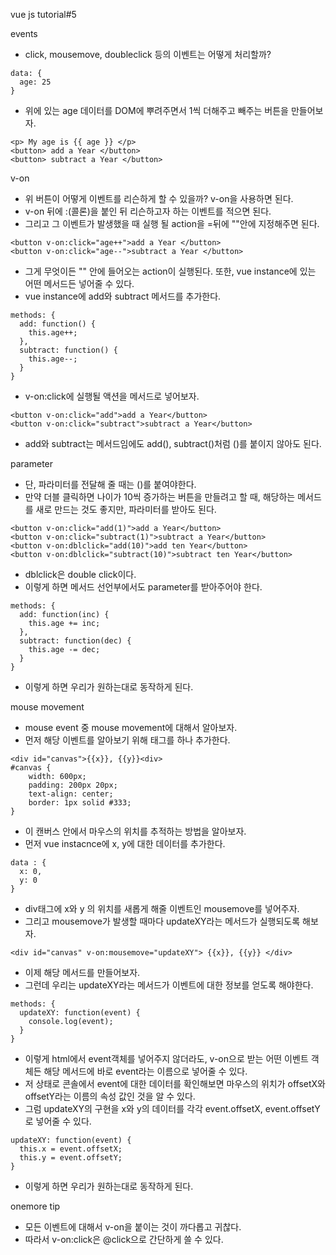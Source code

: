 vue js tutorial#5

events

- click, mousemove, doubleclick 등의 이벤트는 어떻게 처리할까?
```
data: {
  age: 25
}
```
- 위에 있는 age 데이터를 DOM에 뿌려주면서 1씩 더해주고 빼주는 버튼을 만들어보자.
```
<p> My age is {{ age }} </p>
<button> add a Year </button>
<button> subtract a Year </button>
```

v-on
- 위 버튼이 어떻게 이벤트를 리슨하게 할 수 있을까? v-on을 사용하면 된다.
- v-on 뒤에 :(콜론)을 붙인 뒤 리슨하고자 하는 이벤트를 적으면 된다.
- 그리고 그 이벤트가 발생했을 때 실행 될 action을 =뒤에 ""안에 지정해주면 된다.
```
<button v-on:click="age++">add a Year </button>
<button v-on:click="age--">subtract a Year </button>
```
- 그게 무엇이든 "" 안에 들어오는 action이 실행된다. 또한, vue instance에 있는 어떤 메서드든 넣어줄 수 있다.
- vue instance에 add와 subtract 메서드를 추가한다.
```
methods: {
  add: function() {
    this.age++;
  },
  subtract: function() {
    this.age--;
  }
}
```
- v-on:click에 실행될 액션을 메서드로 넣어보자.
```
<button v-on:click="add">add a Year</button>
<button v-on:click="subtract">subtract a Year</button>
```
- add와 subtract는 메서드임에도 add(), subtract()처럼 ()를 붙이지 않아도 된다.


parameter

- 단, 파라미터를 전달해 줄 때는 ()를 붙여야한다.
- 만약 더블 클릭하면 나이가 10씩 증가하는 버튼을 만들려고 할 때, 해당하는 메서드를 새로 만드는 것도 좋지만, 파라미터를 받아도 된다.
```
<button v-on:click="add(1)">add a Year</button>
<button v-on:click="subtract(1)">subtract a Year</button>
<button v-on:dblclick="add(10)">add ten Year</button>
<button v-on:dblclick="subtract(10)">subtract ten Year</button>
```
- dblclick은 double click이다.
- 이렇게 하면 메서드 선언부에서도 parameter를 받아주어야 한다.
```
methods: {
  add: function(inc) {
    this.age += inc;
  },
  subtract: function(dec) {
    this.age -= dec;
  }
}
```
- 이렇게 하면 우리가 원하는대로 동작하게 된다.


mouse movement

- mouse event 중 mouse movement에 대해서 알아보자.
- 먼저 해당 이벤트를 알아보기 위해 태그를 하나 추가한다.
```
<div id="canvas">{{x}}, {{y}}<div>
#canvas {
	width: 600px;
	padding: 200px 20px;
	text-align: center;
	border: 1px solid #333;
}
```
- 이 캔버스 안에서 마우스의 위치를 추적하는 방법을 알아보자.
- 먼저 vue instacnce에 x, y에 대한 데이터를 추가한다.
```
data : {
  x: 0,
  y: 0
}
```
- div태그에 x와 y 의 위치를 새롭게 해줄 이벤트인 mousemove를 넣어주자.
- 그리고 mousemove가 발생할 때마다 updateXY라는 메서드가 실행되도록 해보자.
```
<div id="canvas" v-on:mousemove="updateXY"> {{x}}, {{y}} </div>
```
- 이제 해당 메서드를 만들어보자.
- 그런데 우리는 updateXY라는 메서드가 이벤트에 대한 정보를 얻도록 해야한다.
```
methods: {
  updateXY: function(event) {
    console.log(event);
  }
}
```
- 이렇게 html에서 event객체를 넣어주지 않더라도, v-on으로 받는 어떤 이벤트 객체든 해당 메서드에 바로 event라는 이름으로 넣어줄 수 있다.
- 저 상태로 콘솔에서 event에 대한 데이터를 확인해보면 마우스의 위치가 offsetX와 offsetY라는 이름의 속성 값인 것을 알 수 있다.
- 그럼 updateXY의 구현을 x와 y의 데이터를 각각 event.offsetX, event.offsetY로 넣어줄 수 있다.
```
updateXY: function(event) {
  this.x = event.offsetX;
  this.y = event.offsetY;
}
```
- 이렇게 하면 우리가 원하는대로 동작하게 된다.


onemore tip

- 모든 이벤트에 대해서 v-on을 붙이는 것이 까다롭고 귀찮다.
- 따라서 v-on:click은 @click으로 간단하게 쓸 수 있다.
